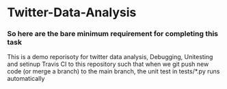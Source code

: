 ﻿# Twitter-Data-Analysis

### So here are the bare minimum requirement for completing this task
 This is a demo reporisoty for twitter data analysis, Debugging, Unitesting 
and setinup Travis CI to this repository such that when we git push new code 
(or merge a branch) to the main branch, 
the unit test in tests/*.py runs automatically

